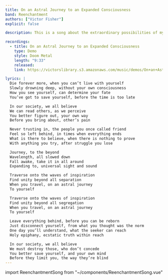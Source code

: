 ```yaml
---
title: On an Astral Journey to an Expanded Consciousness
band: Reenchantment
authors: ["Victor Fisher"]
explicit: false

description: This is a song about the extraordinary possibilities of mystical practice.

recordings:
  - title: On an Astral Journey to an Expanded Consciousness
    type: Demo
    style: Doom Metal
    length: "9:33"
    released: 
    link: https://victorslibrary.s3.amazonaws.com/music/demos/On+an+Astral+Journey+to+an+Expanded+Consciousness.mp3

lyrics: |
  Die forever more, when you can’t live with yourself
  Slowly drowning deep, without your own consciousness
  How you see yourself, can determine your fate
  You’ve got to save yourself, before the time is too late

  In our society, we all believe
  We can read others, as we perceive
  You better figure out, your own way
  Before you bring about, other’s pain

  Never trusting in, the people you once called friend
  Feel so left behind, in times when everything ends
  What is there to believe, when there is nothing to prove
  With anything you try, after struggle you lose

  Journey, to the beyond
  Wavelength, all slowed down
  Fall awake, take it in all around
  Expanding to, universal sight and sound

  Traverse onto the waves of inspiration
  Find unity beyond all separation
  When you travel, on an astral journey
  To yourself

  Traverse onto the waves of inspiration
  Find unity beyond all segregation
  When you travel, on an astral journey
  To yourself

  Leave everything behind, before you can be reborn
  Just disconnect yourself, from what you thought was the norm
  One day you’ll understand, what the seeker can reach
  Holy epiphany, ecstatic truth within reach

  In our society, we all believe
  We must destroy those, who don’t concede
  You better save yourself, and your own mind
  Before they limit you, the way they’re blind
---
```


import ReenchantmentSong from "~/components/ReenchantmentSong.vue"

<ReenchantmentSong :songData="$frontmatter" />